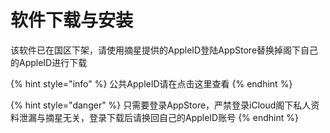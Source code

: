 # 软件下载与安装

该软件已在国区下架，请使用摘星提供的AppleID登陆AppStore替换掉阁下自己的AppleID进行下载

{% hint style="info" %}
公共AppleID请在点击这里查看
{% endhint %}

{% hint style="danger" %}
只需要登录AppStore，严禁登录iCloud阁下私人资料泄漏与摘星无关，登录下载后请换回自己的AppleID账号
{% endhint %}



